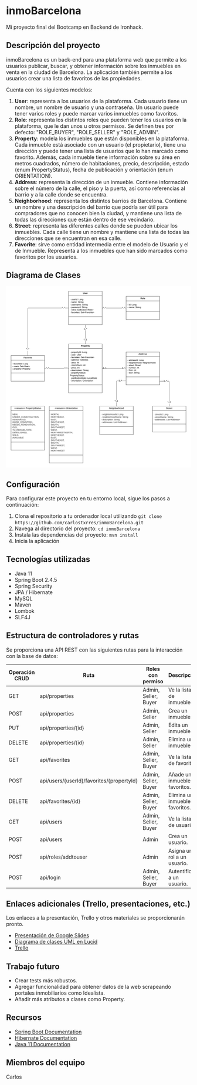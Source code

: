 # inmoBarcelona
Mi proyecto final del Bootcamp en Backend de Ironhack.

## Descripción del proyecto
inmoBarcelona es un back-end para una plataforma web que permite a los usuarios publicar, buscar, y obtener información sobre los inmuebles en venta en la ciudad de Barcelona. La aplicación también permite a los usuarios crear una lista de favoritos de las propiedades.

Cuenta con los siguientes modelos:
1. **User**: representa a los usuarios de la plataforma. Cada usuario tiene un nombre, un nombre de usuario y una contraseña. Un usuario puede tener varios roles y puede marcar varios inmuebles como favoritos.
2. **Role**: representa los distintos roles que pueden tener los usuarios en la plataforma, que le dan unos u otros permisos. Se definen tres por defecto: "ROLE_BUYER", "ROLE_SELLER" y "ROLE_ADMIN".
3. **Property**: modela los inmuebles que están disponibles en la plataforma. Cada inmueble está asociado con un usuario (el propietario), tiene una dirección y puede tener una lista de usuarios que lo han marcado como favorito. Además, cada inmueble tiene información sobre su área en metros cuadrados, número de habitaciones, precio, descripción, estado (enum PropertyStatus), fecha de publicación y orientación (enum ORIENTATION).
4. **Address**: representa la dirección de un inmueble. Contiene información sobre el número de la calle, el piso y la puerta, así como referencias al barrio y a la calle donde se encuentra.
5. **Neighborhood**: representa los distintos barrios de Barcelona. Contiene un nombre y una descripción del barrio que podría ser útil para compradores que no conocen bien la ciudad, y mantiene una lista de todas las direcciones que están dentro de ese vecindario.
6. **Street**: representa las diferentes calles donde se pueden ubicar los inmuebles. Cada calle tiene un nombre y mantiene una lista de todas las direcciones que se encuentran en esa calle.
7. **Favorite**: sirve como entidad intermedia entre el modelo de Usuario y el de Inmueble. Representa a los inmuebles que han sido marcados como favoritos por los usuarios.

## Diagrama de Clases
![Diagrama de clases UML](https://github.com/carlostxrres/inmoBarcelona/blob/main/inmoBarcelona.png)

## Configuración
Para configurar este proyecto en tu entorno local, sigue los pasos a continuación:

1. Clona el repositorio a tu ordenador local utilizando `git clone https://github.com/carlostxrres/inmoBarcelona.git`
2. Navega al directorio del proyecto: `cd inmoBarcelona`
3. Instala las dependencias del proyecto: `mvn install`
4. Inicia la aplicación

## Tecnologías utilizadas
- Java 11
- Spring Boot 2.4.5
- Spring Security
- JPA / Hibernate
- MySQL
- Maven
- Lombok
- SLF4J

## Estructura de controladores y rutas
Se proporciona una API REST con las siguientes rutas para la interacción con la base de datos:

| Operación CRUD | Ruta | Roles con permiso | Descripción |
|---|---|---|---|
| GET | api/properties | Admin, Seller, Buyer | Ve la lista de inmuebles. |
| POST | api/properties | Admin, Seller | Crea un inmueble |
| PUT | api/properties/{id} | Admin, Seller | Edita un inmueble. |
| DELETE | api/properties/{id} | Admin, Seller | Elimina un inmueble. |
| GET | api/favorites | Admin, Seller, Buyer | Ve la lista de favoritos. |
| POST | api/users/{userId}/favorites/{propertyId} | Admin, Seller, Buyer | Añade un inmueble a favoritos. |
| DELETE | api/favorites/{id} | Admin, Seller, Buyer | Elimina un inmueble de favoritos. |
| GET | api/users | Admin, Seller, Buyer | Ve la lista de usuarios. |
| POST | api/users | Admin | Crea un usuario. |
| POST | api/roles/addtouser | Admin | Asigna un rol a un usuario. |
| POST | api/login | Admin, Seller, Buyer | Autentifica a un usuario. |

## Enlaces adicionales (Trello, presentaciones, etc.)
Los enlaces a la presentación, Trello y otros materiales se proporcionarán pronto.
- [Presentación de Google Slides](https://docs.google.com/presentation/d/1SUaQ8DCURb7NR7P3HQON-0ciY3Y4PjE6vxyp25BU5yo/edit?usp=sharing)
- [Diagrama de clases UML en Lucid](https://lucid.app/lucidchart/ba29b573-ee20-4510-b0b5-094b7214f0df/edit?viewport_loc=202%2C-611%2C1928%2C3681%2C0_0&invitationId=inv_6a530aeb-4ba6-4ddb-89a4-6d91ccae495b)
- [Trello](https://trello.com/invite/b/OeSwP6wX/ATTI6bf18f29653346b72f9fcb2d755748e318F54D73/project)

## Trabajo futuro
- Crear tests más robustos.
- Agregar funcionalidad para obtener datos de la web scrapeando portales inmobiliarios como Idealista.
- Añadir más atributos a clases como Property.

## Recursos
- [Spring Boot Documentation](https://spring.io/projects/spring-boot)
- [Hibernate Documentation](https://hibernate.org/orm/documentation/5.4/)
- [Java 11 Documentation](https://docs.oracle.com/en/java/javase/11/)

## Miembros del equipo
Carlos
